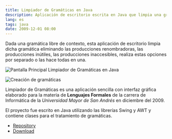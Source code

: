```yaml
---
title: Limpiador de Gramáticas en Java
description: Aplicación de escritorio escrita en Java que limpia una gramática eliminando las producciones renombradoras, las producciones inútiles y las producciones inaccesibles.
lang: es
tags: java
date: 2009-12-01 08:00
---
```


Dada una gramática libre de contexto, esta aplicación de escritorio limpia dicha gramática eliminando las producciones renombradoras, las producciones inútiles, las producciones inaccesibles, realiza estas opciones por separado o las hace todas en una.

![Pantalla Principal Limpiador de Gramáticas en Java](/images/java/grammar-cleaner/limpiador-gramaticas-java-1.png)

![Creación de gramáticas](/images/java/grammar-cleaner/limpiador-gramaticas-java-2.png)

Limpiador de Gramáticas es una aplicación sencilla con interfaz gráfica elaborado para la materia de __Lenguajes Formales__ de la carrera de Informática de la *Universidad Mayor de San Andrés* en diciembre del 2009.

El proyecto fue escrito en Java utilizando las librerías Swing y AWT y contiene clases para el tratamiento de gramáticas.

* [Repository](https://github.com/alvareztech/LimpiadorDeGramaticas)
* [Download](https://github.com/alvareztech/LimpiadorDeGramaticas/archive/master.zip)
